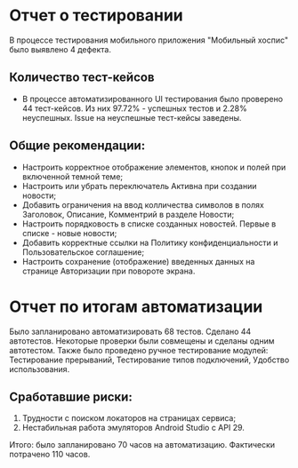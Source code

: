 # Отчет о тестировании

В процессе тестирования мобильного приложения "Мобильный хоспис" было выявлено 4 дефекта.

## Количество тест-кейсов
- В процессе автоматизированного UI тестирования было проверено 44 тест-кейсов. Из них 97.72% - успешных тестов и 2.28% неуспешных. Issue на неуспешные тест-кейсы заведены.

## Общие рекомендации:
- Настроить корректное отображение элементов, кнопок и полей при включенной темной теме;
- Настроить или убрать переключатель Активна при создании новости;
- Добавить ограничения на ввод колличества символов в полях Заголовок, Описание, Комментрий в разделе Новости;
- Настроить порядковость в списке созданных новостей. Первые в списке - новые новости;
- Добавить корректные ссылки на Политику конфиденциальности и Пользовательское соглашение;
- Настроить сохранение (отображение) введенных данных на странице Авторизации при повороте экрана.


# Отчет по итогам автоматизации
Было запланировано автоматизировать 68 тестов. Сделано 44 автотестов. Некоторые проверки были совмещены и сделаны одним автотестом. Также было проведено ручное тестирование модулей: Тестирование прерываний, Тестирование типов подключений, Удобство использования.

## Сработавшие риски:

1. Трудности с поиском локаторов на страницах сервиса;
2. Нестабильная работа эмуляторов Android Studio с API 29.


Итого: было запланировано 70 часов на автоматизацию. Фактически потрачено 110 часов.